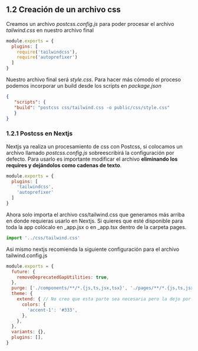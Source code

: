 ## 1.2 Creación de un archivo css

Creamos un archivo *postcss.config.js* para poder procesar el archivo
*tailwind.css* en nuestro archivo final

``` javascript
module.exports = {
  plugins: [
    require('tailwindcss'),
    require('autoprefixer')
  ]
}
```

Nuestro archivo final será *style.css*. Para hacer más cómodo el proceso
podemos incorporar un build desde los scripts en *package.json*

``` json
{
   "scripts": {
   "build": "postcss css/tailwind.css -o public/css/style.css"
   }
}
```

### 1.2.1 Postcss en Nextjs

Nextjs ya realiza un procesamiento de css con Postcss, si colocamos un
archivo llamado *postcss.config.js* sobreescribirá la configuración por
defecto. Para usarlo es importante modificar el archivo **eliminando los
requires y dejándolos como cadenas de texto**.

``` javascript
module.exports = {
  plugins: [
    'tailwindcss',
    'autoprefixer'
  ]
}
```

Ahora solo importa el archivo css/tailwind.css que generamos más arriba
en donde requieras usarlo en Nextjs. Si quieres que esté disponible para
toda la app colócalo en \_app.jsx o en \_app.tsx dentro de la carpeta
pages.

``` javascript
import '../css/tailwind.css'
```

Asi mismo nextjs recomienda la siguiente configuración para el archivo
tailwind.config.js

``` javascript
module.exports = {
  future: {
    removeDeprecatedGapUtilities: true,
  },
  purge: ['./components/**/*.{js,ts,jsx,tsx}', './pages/**/*.{js,ts,jsx,tsx}'],
  theme: {
    extend: { // No creo que esta parte sea necesaria pero la dejo por propósitos de fidelidad con la fuente original
      colors: {
        'accent-1': '#333', 
      },
    },
  },
  variants: {},
  plugins: [],
}
```

